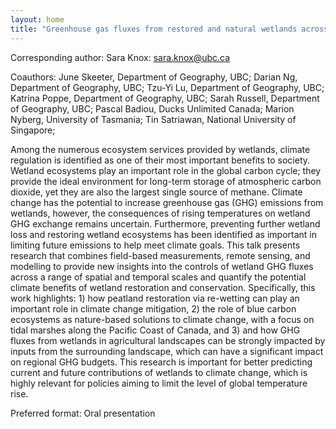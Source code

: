```yaml
---
layout: home
title: "Greenhouse gas fluxes from restored and natural wetlands across Canada"
---
```



Corresponding author: Sara Knox: sara.knox@ubc.ca

Coauthors: June Skeeter, Department of Geography, UBC; Darian Ng, Department of Geography, UBC; Tzu-Yi Lu, Department of Geography, UBC; Katrina Poppe, Department of Geography, UBC; Sarah Russell, Department of Geography, UBC; Pascal Badiou, Ducks Unlimited Canada; Marion Nyberg, University of Tasmania; Tin Satriawan, National University of Singapore; 

Among the numerous ecosystem services provided by wetlands, climate regulation is identified as one of their most important benefits to society. Wetland ecosystems play an important role in the global carbon cycle; they provide the ideal environment for long-term storage of atmospheric carbon dioxide, yet they are also the largest single source of methane. Climate change has the potential to increase greenhouse gas (GHG) emissions from wetlands, however, the consequences of rising temperatures on wetland GHG exchange remains uncertain. Furthermore, preventing further wetland loss and restoring wetland ecosystems has been identified as important in limiting future emissions to help meet climate goals. This talk presents research that combines field-based measurements, remote sensing, and modelling to provide new insights into the controls of wetland GHG fluxes across a range of spatial and temporal scales and quantify the potential climate benefits of wetland restoration and conservation. Specifically, this work highlights: 1) how peatland restoration via re-wetting can play an important role in climate change mitigation, 2) the role of blue carbon ecosystems as nature-based solutions to climate change, with a focus on tidal marshes along the Pacific Coast of Canada, and 3) and how GHG fluxes from wetlands in agricultural landscapes can be strongly impacted by inputs from the surrounding landscape, which can have a significant impact on regional GHG budgets. This research is important for better predicting current and future contributions of wetlands to climate change, which is highly relevant for policies aiming to limit the level of global temperature rise.

Preferred format: Oral presentation
